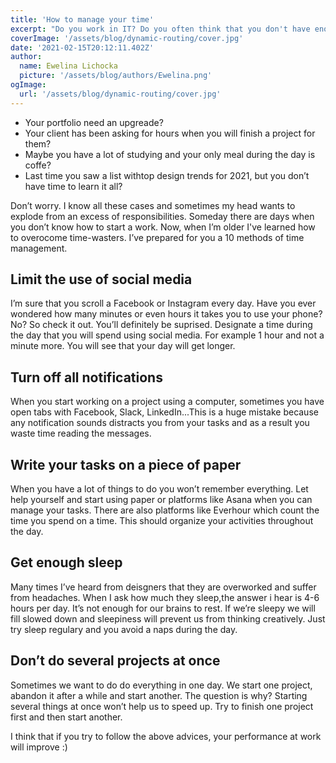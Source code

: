 ```yaml
---
title: 'How to manage your time'
excerpt: "Do you work in IT? Do you often think that you don't have enough time? 24 hour aren't enough for you to fulfill your responsibilities and increase skills? Maybe you should read about my ways to manage time!"
coverImage: '/assets/blog/dynamic-routing/cover.jpg'
date: '2021-02-15T20:12:11.402Z'
author:
  name: Ewelina Lichocka
  picture: '/assets/blog/authors/Ewelina.png'
ogImage:
  url: '/assets/blog/dynamic-routing/cover.jpg'
--- 
```


- Your portfolio need an upgreade?
- Your client has been asking for hours when you will finish a project for them?
- Maybe you have a lot of studying and your only meal during the day is coffe? 
- Last time you saw a list withtop design trends for 2021, but you don’t have time to learn it all? 


Don’t worry. I know all these cases and sometimes my head wants to explode from an excess of responsibilities. Someday there are days when you don’t know how to start a work. Now, when I’m older I've learned how to overocome time-wasters. I’ve prepared for you a 10 methods of time management.


## Limit the use of social media ##
I’m sure that you scroll a Facebook or Instagram every day. Have you ever wondered how many minutes or even hours it takes you to use your phone? No? So check it out. You’ll definitely be suprised. Designate a time during the day that you will spend using social media. For example 1 hour and not a minute more. You will see that your day will get longer.

## Turn off all notifications ##
When you start working on a project using a computer, sometimes you have open tabs with Facebook, Slack, LinkedIn...This is a huge mistake because any notification sounds distracts you from your tasks and as a result you waste time reading the messages.

## Write your tasks on a piece of paper ##
When you have a lot of things to do you won’t remember everything. Let help yourself and start using paper or platforms like Asana when you can manage your tasks. There are also platforms like Everhour which count the time you spend on a time. This should organize your activities throughout the day.

## Get enough sleep ##
Many times I’ve heard from deisgners that they are overworked and suffer from headaches. When I ask how much they sleep,the answer i hear is 4-6 hours per day. It’s not enough for our brains to rest. If we’re sleepy we will fill slowed down and sleepiness will prevent us from thinking creatively. Just try sleep regulary and you avoid a naps during the day.

## Don’t do several projects at once ## 
Sometimes we want to do do everything in one day. We start one project, abandon it after a while and start another. The question is why? Starting several things at once won’t help us to speed up. Try to finish one project first and then start another.

I think that if you try to follow the above advices, your performance at work will improve :) 






